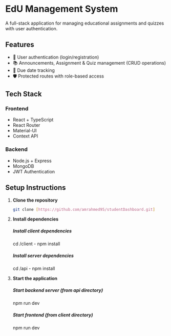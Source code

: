 # EdU Management System

A full-stack application for managing educational assignments and quizzes with user authentication.

## Features

- 🔐 User authentication (login/registration)
- 📚 Announcements, Assignment & Quiz management (CRUD operations)
- 📅 Due date tracking
- 🛡️ Protected routes with role-based access

## Tech Stack

### Frontend
- React + TypeScript
- React Router
- Material-UI
- Context API

### Backend
- Node.js + Express
- MongoDB
- JWT Authentication

## Setup Instructions

1. **Clone the repository**
   ```bash
   git clone [https://github.com/amrahmed95/studentDashboard.git]

2. **Install dependencies**
    ##### Install client dependencies
    cd /client -
    npm install

    ##### Install server dependencies
    cd /api -
    npm install

3. **Start the application**
    ##### Start backend server (from api directory)
    npm run dev

    ##### Start frontend (from client directory)
    npm run dev

